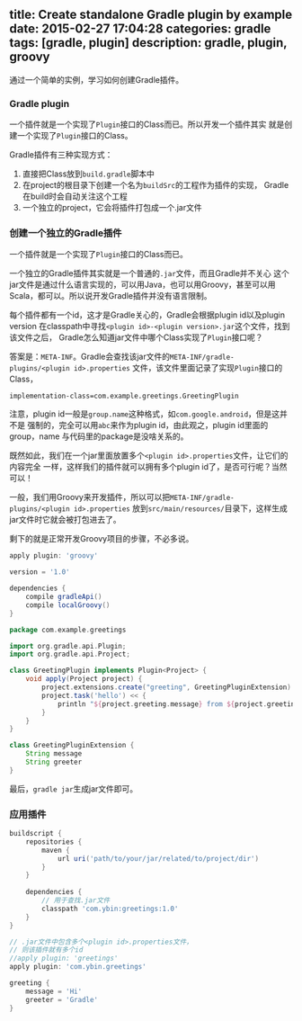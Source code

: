 ﻿title: Create standalone Gradle plugin by example
date: 2015-02-27 17:04:28
categories: gradle
tags: [gradle, plugin]
description: gradle, plugin, groovy
---

通过一个简单的实例，学习如何创建Gradle插件。

<!-- more -->

### Gradle plugin

一个插件就是一个实现了`Plugin`接口的Class而已。所以开发一个插件其实
就是创建一个实现了`Plugin`接口的Class。

Gradle插件有三种实现方式：

1. 直接把Class放到`build.gradle`脚本中
2. 在project的根目录下创建一个名为`buildSrc`的工程作为插件的实现，
Gradle在build时会自动关注这个工程
3. 一个独立的project，它会将插件打包成一个.jar文件

### 创建一个独立的Gradle插件

一个插件就是一个实现了`Plugin`接口的Class而已。

一个独立的Gradle插件其实就是一个普通的`.jar`文件，而且Gradle并不关心
这个jar文件是通过什么语言实现的，可以用Java，也可以用Groovy，甚至可以用
Scala，都可以。所以说开发Gradle插件并没有语言限制。

每个插件都有一个id，这才是Gradle关心的，Gradle会根据plugin id以及plugin version
在classpath中寻找`<plugin id>-<plugin version>.jar`这个文件，找到该文件之后，
Gradle怎么知道jar文件中哪个Class实现了`Plugin`接口呢？

答案是：`META-INF`。Gradle会查找该jar文件的`META-INF/gradle-plugins/<plugin id>.properties`
文件，该文件里面记录了实现`Plugin`接口的Class，

``` com.ybin.myplugin.properties
implementation-class=com.example.greetings.GreetingPlugin
```

注意，plugin id一般是`group.name`这种格式，如`com.google.android`，但是这并不是
强制的，完全可以用`abc`来作为plugin id，由此观之，plugin id里面的group，name
与代码里的package是没啥关系的。

既然如此，我们在一个jar里面放置多个`<plugin id>.properties`文件，让它们的内容完全
一样，这样我们的插件就可以拥有多个plugin id了，是否可行呢？当然可以！

一般，我们用Groovy来开发插件，所以可以把`META-INF/gradle-plugins/<plugin id>.properties`
放到`src/main/resources/`目录下，这样生成jar文件时它就会被打包进去了。

剩下的就是正常开发Groovy项目的步骤，不必多说。

```groovy build.gradle
apply plugin: 'groovy'

version = '1.0'

dependencies {
    compile gradleApi()
    compile localGroovy()
}
```

```groovy GreetingPlugin.groovy
package com.example.greetings

import org.gradle.api.Plugin;
import org.gradle.api.Project;

class GreetingPlugin implements Plugin<Project> {
    void apply(Project project) {
        project.extensions.create("greeting", GreetingPluginExtension)
        project.task('hello') << {
            println "${project.greeting.message} from ${project.greeting.greeter}"
        }
    }
}

class GreetingPluginExtension {
    String message
    String greeter
}
```

最后，`gradle jar`生成jar文件即可。

### 应用插件

```groovy build.gradle of another project
buildscript {
    repositories {
        maven {
            url uri('path/to/your/jar/related/to/project/dir')
        }
    }
    
    dependencies {
        // 用于查找.jar文件
        classpath 'com.ybin:greetings:1.0'
    }
}

// .jar文件中包含多个<plugin id>.properties文件，
// 则该插件就有多个id
//apply plugin: 'greetings'
apply plugin: 'com.ybin.greetings'

greeting {
    message = 'Hi'
    greeter = 'Gradle'
}

```
